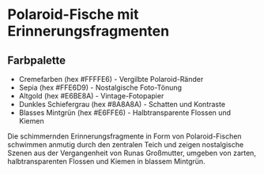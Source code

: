 # Polaroid-Fische mit Erinnerungsfragmenten

## Farbpalette
- Cremefarben (hex #FFFFE6) - Vergilbte Polaroid-Ränder
- Sepia (hex #FFE6D9) - Nostalgische Foto-Tönung
- Altgold (hex #E6BE8A) - Vintage-Fotopapier
- Dunkles Schiefergrau (hex #8A8A8A) - Schatten und Kontraste
- Blasses Mintgrün (hex #E6FFE6) - Halbtransparente Flossen und Kiemen

Die schimmernden Erinnerungsfragmente in Form von Polaroid-Fischen schwimmen anmutig durch den zentralen Teich und zeigen nostalgische Szenen aus der Vergangenheit von Runas Großmutter, umgeben von zarten, halbtransparenten Flossen und Kiemen in blassem Mintgrün.